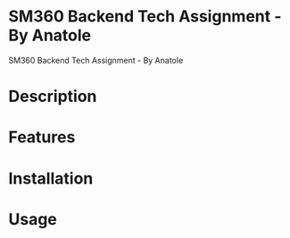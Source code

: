 # SM360 Backend Tech Assignment - By Anatole
SM360 Backend Tech Assignment - By Anatole

# Description


# Features


# Installation


# Usage
